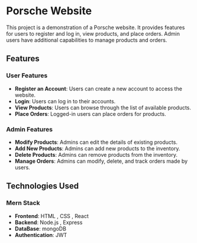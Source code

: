 # Porsche Website

This project is a demonstration of a Porsche website. It provides features for users to register and log in, view products, and place orders. Admin users have additional capabilities to manage products and orders.

## Features

### User Features
- **Register an Account**: Users can create a new account to access the website.
- **Login**: Users can log in to their accounts.
- **View Products**: Users can browse through the list of available products.
- **Place Orders**: Logged-in users can place orders for products.

### Admin Features
- **Modify Products**: Admins can edit the details of existing products.
- **Add New Products**: Admins can add new products to the inventory.
- **Delete Products**: Admins can remove products from the inventory.
- **Manage Orders**: Admins can modify, delete, and track orders made by users.

## Technologies Used
### Mern Stack
- **Frontend**: HTML , CSS , React
- **Backend**: Node.js , Express
- **DataBase**: mongoDB
- **Authentication**: JWT
